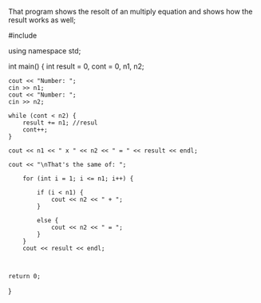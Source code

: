 That program shows the resolt of an multiply equation and shows how the result works as well;

#include <iostream>

using namespace std;

int main() {
    int result = 0, cont = 0, n1, n2;

    cout << "Number: ";
    cin >> n1;
    cout << "Number: ";
    cin >> n2;

    while (cont < n2) {
        result += n1; //resul
        cont++;
    }

    cout << n1 << " x " << n2 << " = " << result << endl;

    cout << "\nThat's the same of: ";

        for (int i = 1; i <= n1; i++) {

            if (i < n1) {
                cout << n2 << " + ";
            }

            else {
                cout << n2 << " = ";
            }
        }
        cout << result << endl;



    return 0;
}
